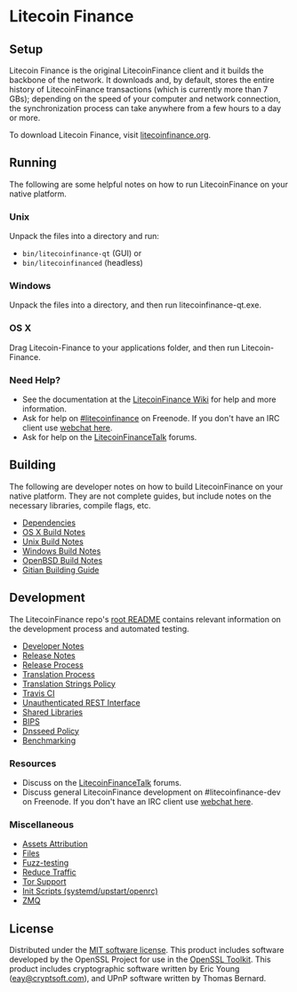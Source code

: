 Litecoin Finance
=============

Setup
---------------------
Litecoin Finance is the original LitecoinFinance client and it builds the backbone of the network. It downloads and, by default, stores the entire history of LitecoinFinance transactions (which is currently more than 7 GBs); depending on the speed of your computer and network connection, the synchronization process can take anywhere from a few hours to a day or more.

To download Litecoin Finance, visit [litecoinfinance.org](https://litecoinfinance.org).

Running
---------------------
The following are some helpful notes on how to run LitecoinFinance on your native platform.

### Unix

Unpack the files into a directory and run:

- `bin/litecoinfinance-qt` (GUI) or
- `bin/litecoinfinanced` (headless)

### Windows

Unpack the files into a directory, and then run litecoinfinance-qt.exe.

### OS X

Drag Litecoin-Finance to your applications folder, and then run Litecoin-Finance.

### Need Help?

* See the documentation at the [LitecoinFinance Wiki](https://litecoinfinance.info/)
for help and more information.
* Ask for help on [#litecoinfinance](http://webchat.freenode.net?channels=litecoinfinance) on Freenode. If you don't have an IRC client use [webchat here](http://webchat.freenode.net?channels=litecoinfinance).
* Ask for help on the [LitecoinFinanceTalk](https://litecoinfinancetalk.io/) forums.

Building
---------------------
The following are developer notes on how to build LitecoinFinance on your native platform. They are not complete guides, but include notes on the necessary libraries, compile flags, etc.

- [Dependencies](dependencies.md)
- [OS X Build Notes](build-osx.md)
- [Unix Build Notes](build-unix.md)
- [Windows Build Notes](build-windows.md)
- [OpenBSD Build Notes](build-openbsd.md)
- [Gitian Building Guide](gitian-building.md)

Development
---------------------
The LitecoinFinance repo's [root README](/README.md) contains relevant information on the development process and automated testing.

- [Developer Notes](developer-notes.md)
- [Release Notes](release-notes.md)
- [Release Process](release-process.md)
- [Translation Process](translation_process.md)
- [Translation Strings Policy](translation_strings_policy.md)
- [Travis CI](travis-ci.md)
- [Unauthenticated REST Interface](REST-interface.md)
- [Shared Libraries](shared-libraries.md)
- [BIPS](bips.md)
- [Dnsseed Policy](dnsseed-policy.md)
- [Benchmarking](benchmarking.md)

### Resources
* Discuss on the [LitecoinFinanceTalk](https://litecoinfinancetalk.io/) forums.
* Discuss general LitecoinFinance development on #litecoinfinance-dev on Freenode. If you don't have an IRC client use [webchat here](http://webchat.freenode.net/?channels=litecoinfinance-dev).

### Miscellaneous
- [Assets Attribution](assets-attribution.md)
- [Files](files.md)
- [Fuzz-testing](fuzzing.md)
- [Reduce Traffic](reduce-traffic.md)
- [Tor Support](tor.md)
- [Init Scripts (systemd/upstart/openrc)](init.md)
- [ZMQ](zmq.md)

License
---------------------
Distributed under the [MIT software license](/COPYING).
This product includes software developed by the OpenSSL Project for use in the [OpenSSL Toolkit](https://www.openssl.org/). This product includes
cryptographic software written by Eric Young ([eay@cryptsoft.com](mailto:eay@cryptsoft.com)), and UPnP software written by Thomas Bernard.
